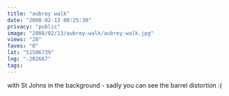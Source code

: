 ```yaml
---
title: "aubrey walk"
date: "2008-02-13 00:25:30"
privacy: "public"
image: "2008/02/13/aubrey-walk/aubrey-walk.jpg"
views: "20"
faves: "0"
lat: "51506739"
lng: "-202667"
tags:
---
```

with St Johns in the background - sadly you can see the barrel distortion :(
